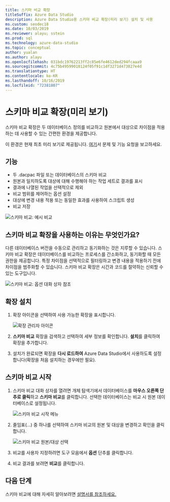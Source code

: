 ```yaml
---
title: 스키마 비교 확장
titleSuffix: Azure Data Studio
description: Azure Data Studio용 스키마 비교 확장(미리 보기) 설치 및 사용
ms.custom: seodec18
ms.date: 10/03/2019
ms.reviewer: alayu; sstein
ms.prod: sql
ms.technology: azure-data-studio
ms.topic: conceptual
author: yualan
ms.author: alayu
ms.openlocfilehash: 031bdc19762213ff2c85e6fe4612ded294fcaaa9
ms.sourcegitcommit: 4c75b49599018124f05f91c1df3271d473827e4d
ms.translationtype: HT
ms.contentlocale: ko-KR
ms.lasthandoff: 10/16/2019
ms.locfileid: "72381807"
---
```

# <a name="schema-compare-extension-preview"></a>스키마 비교 확장(미리 보기)
스키마 비교 확장은 두 데이터베이스 정의를 비교하고 원본에서 대상으로 차이점을 적용하는 데 사용할 수 있는 간편한 환경을 제공합니다.

이 환경은 현재 최초 미리 보기로 제공됩니다. [여기](https://github.com/microsoft/azuredatastudio/issues)서 문제 및 기능 요청을 보고하세요.


## <a name="features"></a>기능

* 두 .dacpac 파일 또는 데이터베이스의 스키마 비교
* 원본과 일치하도록 대상에 대해 수행해야 하는 작업 세트로 결과를 표시
* 결과에 나열된 작업을 선택적으로 제외
* 비교 범위를 제어하는 옵션 설정
* 대상에 변경 내용 적용 또는 동일한 효과를 사용하여 스크립트 생성
* 비교 저장

![스키마 비교: 예시 비교](media/extensions/schema-compare-extension/schema-compare.png)


## <a name="why-would-i-use-the-schema-compare-extension"></a>스키마 비교 확장을 사용하는 이유는 무엇인가요?

다른 데이터베이스 버전을 수동으로 관리하고 동기화하는 것은 지루할 수 있습니다. 스키마 비교 확장은 데이터베이스를 비교하는 프로세스를 간소화하고, 동기화할 때 모든 권한을 제공합니다. 특정 차이점을 선택적으로 필터링하고 변경 내용을 적용하기 전에 차이점을 범주화할 수 있습니다. 스키마 비교 확장은 시간과 코드를 절약하는 신뢰할 수 있는 도구입니다.

![스키마 비교: 옵션 대화 상자 참조](media/extensions/schema-compare-extension/schema-compare-options.png)


## <a name="install-the-extension"></a>확장 설치

1. 확장 아이콘을 선택하여 사용 가능한 확장을 표시합니다.

    ![확장 관리자 아이콘](media/extensions/extension-manager-icon.png)

2. **스키마 비교** 확장을 검색하고 선택하여 세부 정보를 확인합니다. **설치**를 클릭하여 확장을 추가합니다.

3. 설치가 완료되면 확장을 **다시 로드하여** Azure Data Studio에서 사용하도록 설정합니다(확장을 처음 설치하는 경우에만 필요).


## <a name="launch-a-schema-compare"></a>스키마 비교 시작

1. 스키마 비교 대화 상자를 열려면 개체 탐색기에서 데이터베이스를 **마우스 오른쪽 단추로 클릭**하고 **스키마 비교**를 클릭합니다. 선택한 데이터베이스는 비교 시 원본 데이터베이스로 설정됩니다.

    ![스키마 비교 시작 메뉴](media/extensions/schema-compare-extension/schema-compare-launch.png)


2. 줄임표(...) 중 하나를 선택하여 스키마 비교의 원본 및 대상을 변경하고 확인을 클릭합니다.

    ![스키마 비교 원본/대상 선택](media/extensions/schema-compare-extension/schema-compare-select-source-target.png)

3. 비교를 사용자 지정하려면 도구 모음에서 **옵션** 단추를 클릭합니다.

4. 비교 결과를 보려면 **비교**를 클릭합니다.


## <a name="next-steps"></a>다음 단계

스키마 비교에 대해 자세히 알아보려면 [설명서를 참조하세요.](https://docs.microsoft.com/sql/ssdt/how-to-use-schema-compare-to-compare-different-database-definitions)